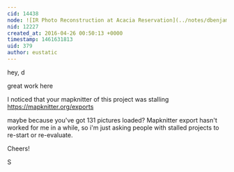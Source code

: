 ```yaml
---
cid: 14438
node: ![IR Photo Reconstruction at Acacia Reservation](../notes/dbenjamin/09-18-2015/ir-photo-reconstruction-at-acacia-reservation)
nid: 12227
created_at: 2016-04-26 00:50:13 +0000
timestamp: 1461631813
uid: 379
author: eustatic
---
```


hey, d

great work here

I noticed that your mapknitter of this project was stalling
https://mapknitter.org/exports

maybe because you've got 131 pictures loaded?  Mapknitter export hasn't worked for me in a while, so i'm just asking people with stalled projects to re-start or re-evaluate. 

Cheers!

S